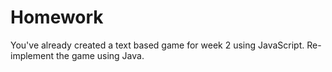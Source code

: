 # Homework

You've already created a text based game for week 2 using JavaScript. Re-implement the game using Java.
